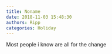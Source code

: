 ```yaml
---
title: Noname
date: 2018-11-03 15:48:30
authors: Ripp
categories: Holiday
---
```


 Most people i know are all for the change